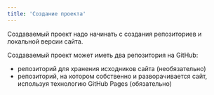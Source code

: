 ```yaml
---
title: 'Создание проекта'
---
```


Создаваемый проект надо начинать с создания репозиториев и локальной версии сайта.

Создаваемый проект может иметь два репозитория на GitHub:
- репозиторий для хранения исходников сайта (необязательно)
- репозиторий, на котором собственно и разворачивается сайт, используя технологию GitHub Pages (обязательно)
